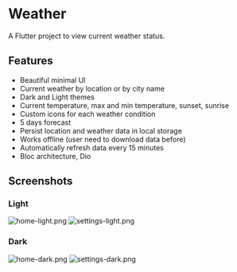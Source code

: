 # Weather

A Flutter project to view current weather status.

## Features

- Beautiful minimal UI
- Current weather by location or by city name
- Dark and Light themes
- Current temperature, max and min temperature, sunset, sunrise
- Custom icons for each weather condition
- 5 days forecast
- Persist location and weather data in local storage
- Works offline (user need to download data before)
- Automatically refresh data every 15 minutes
- Bloc architecture, Dio

## Screenshots

### Light

![home-light.png](screenshots%2Fhome-light.png)
![settings-light.png](screenshots%2Fsettings-light.png)

### Dark

![home-dark.png](screenshots%2Fhome-dark.png)
![settings-dark.png](screenshots%2Fsettings-dark.png)